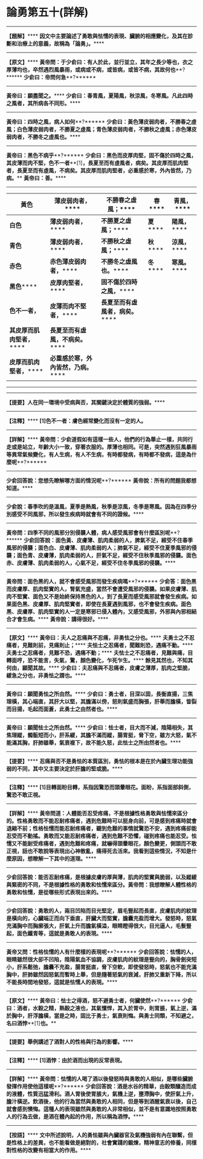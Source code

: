 # 論勇第五十(詳解)




****
**【題解】******
**因文中主要論述了勇敢與怯懦的表現、臟腑的相應變化，及其在診斷和治療上的意義，故稱為「論勇」。******
****
**【原文】******
**黃帝問：于少俞曰：有人於此，並行並立，其年之長少等也，衣之厚薄均也，卒然遇烈風暴雨，或病或不病，或皆病，或皆不病，其故何也****?******
**少俞曰：帝問何急****?******
****
**黃帝曰：願盡聞之。******
**少俞曰：春青風，夏陽風，秋涼風，冬寒風。凡此四時之風者，其所病各不同形。******
****
**黃帝曰：四時之風，病人如何****?******
**少俞曰：黃色薄皮弱肉者，不勝春之虛風；白色薄皮弱肉者，不勝夏之虛風；青色薄皮弱肉者，不勝秋之虛風；赤色薄皮弱肉者，不勝冬之虛風也。******
****
**黃帝曰：黑色不病乎****?******
**少俞曰：黑色而皮厚肉堅，固不傷於四時之風，其皮薄而肉不堅，色不一者****[1]****，長夏至而有虛風者，病矣。其皮厚而肌肉堅者，長夏至而有虛風，不病矣。其皮厚而肌肉堅者，必重感於寒，外內皆然，乃病。******
**黃帝曰：善。******
****
|**黃色**|**薄皮弱肉者，******|**不勝春之虛風；******|**春******|**青風，******|
|---|---|---|---|---|
|**白色**|**薄皮弱肉者，******|**不勝夏之虛風；******|**夏******|**陽風，******|
|**青色**|**薄皮弱肉者，******|**不勝秋之虛風；******|**秋******|**涼風，******|
|**赤色**|**赤色薄皮弱肉者，******|**不勝冬之虛風也。******|**冬******|**寒風。******|
|**黑色******|**皮厚肉堅者，******|**固不傷於四時之風，******|||
|**色不一者，**|**皮薄而肉不堅者，******|**長夏至而有虛風者，病矣。******|||
|**其皮厚而肌肉堅者，******|**長夏至而有虛風，不病矣。******|||
|**皮厚而肌肉堅者，******|**必重感於寒，外內皆然，乃病。******|||


****
****
**【提要】人在同一環境中受病與否，其關鍵決定於體質的強弱。******
****
**【注釋】******
**[1]****色不一者：膚色經常變化而沒有一定的人。******
****
**【詳解】******
**黃帝問：少俞道假如有這樣一些人，他們的行為舉止一樣，共同行走或是站立，年齡大小一致，穿著衣服的。厚薄也相同。可是，突然遇到狂風暴雨等異常氣候變化，有人生病，有人不生病，有時都發病，有時都不發病，這是為什麼呢****?******
****
**少俞回答說：您想先瞭解哪方面的情況呢****?******
**黃帝說：所有的問題我都想知道。******
****
**少俞說：春季吹的是溫風，夏季是熱風，秋季是涼風，冬季是寒風。因為在四季分別感受不同風邪，所以發生疾病時就會有不同的證候。******
****
**黃帝問：四季不同的風邪分別侵襲人體，病人感受風邪會有什麼區別呢****?******
**少俞回答說：面色黃、皮膚薄、肌肉柔弱的人，脾氣不足，經受不住春季風邪的侵襲；面色白、皮膚薄、肌肉柔弱的人；肺氣不足，經受不住夏季風邪的侵襲；面色青、皮膚薄，肌肉柔弱的人，肝氣不足，經受不住秋季風邪的侵襲。面色赤、皮膚薄、肌肉柔弱的人，心氣不足，經受不住冬季風邪的侵襲。******
****
**黃帝問：面色黑的人，就不會感受風邪而發生疾病嗎****?******
**少俞答：面色黑而皮膚厚、肌肉堅實的人，腎氣充盛，當然不會遭受風邪的侵襲。如果皮膚薄、肌肉不堅實、面色又不是始終保持黑色的人，到了長夏而感受風邪就會發生疾病。如果面色黑、皮膚厚、肌肉堅實者，即使在長夏遇到風邪，也不會發生疾病。面色黑、皮膚厚、肌肉堅實的人一定是寒邪已侵入體內，又感受風邪，外邪與內邪相結合才會生病。******
**黃帝說：講得很好。******
****
**【原文】******
**黃帝曰：夫人之忍痛與不忍痛，非勇怯之分也。******
**夫勇士之不忍痛者，見難則前，見痛則止；******
**夫怯士之忍痛者，聞難則恐，遇痛不動。******
**夫勇士之忍痛者，見難不恐，遇痛不動；******
**夫怯士之不忍痛者，見難與痛，目轉面哼，恐不能言，失氣，驚，顏色變化，乍死乍生。******
**餘見其然也，不知其何由，願聞其故。******
**少俞曰：夫忍痛與不忍痛者，皮膚之薄厚，肌肉之堅脆，緩急之分也，非勇怯之謂也。******
****
**黃帝曰：願聞勇怯之所由然。******
**少俞曰：勇士者，目深以固，長衡直揚，三焦理橫，其心端直，其肝大以堅，其膽滿以傍，怒則氣盛而胸張，肝舉而膽橫，眥裂而目揚，毛起而面蒼，此勇士之由然者也。******
****
**黃帝曰：願聞怯士之所由然。******
**少俞曰：怯士者，目大而不減，陰陽相失，其焦理縱，髑骺短而小，肝系緩，其膽不滿而縱，腸胃挺，脅下空，雖方大怒，氣不能滿其胸，肝肺雖舉，氣衰複下，故不能久怒，此怯士之所由然者也。******
****
**【提要】******
**忍痛與否不是勇怯的本質區別，勇怯的根本是在於內臟生理功能強弱的不同，其中又主要決定於肝膽的堅或脆。******
****
**【注釋】******
**[1]****目轉面盼目轉，系指因驚恐而頭暈眼花。面盼，系指面部斜側，驚恐不敢正視。******
****
**【詳解】******
**黃帝問道：人體能否忍受疼痛，不是根據性格勇敢與怯懦來區分的。性格勇敢而不能忍耐疼痛者，遇到危難時可以挺身向前，可是感到疼痛時就會退縮不前；性格怯懦而能忍耐疼痛者，聽到危難的事情就驚恐不安，遇到疼痛卻能忍受而不動搖。勇敢而又能忍耐疼痛者，遇到危難不恐懼，碰到疼痛也能忍受。怯懦又不能耐受疼痛者，遇到危難和疼痛，就嚇得頭暈眼花，顏色變更，側頭而不敢正視，話也不敢說等表現出心神散亂，痛得死去活來。我看到這些情況，不知是什麼原因，想瞭解一下其中的道理。******
****


**少俞回答說：能否忍耐疼痛，是根據皮膚的厚與薄，肌肉的堅實與脆弱，以及縱緩與緊密的不同，不是根據性格的勇敢和怯懦來區分。黃帝問：我想瞭解人體性格的勇敢和怯懦，是從哪些形式表現出來的。******
****
**少俞回答說：勇敢的人，兩目凹陷而目光堅定，眉毛豎起而長直，皮膚肌肉的紋理是橫向的，心臟端正而向下垂直，肝臟大而堅實，膽囊充盈而增大。發怒時，怒氣充滿胸中而胸廓張大，肝氣上升而膽氣橫溢，眼睛瞪得很大，目光逼人，毛髮豎起，面色鐵青等，這就是勇敢人的表現。******
****
**黃帝又問：性格怯懦的人有什麼樣的表現呢****?******
**少俞回答說：怯懦的人，眼睛雖然很大卻不凹陷，陰陽氣血不協調，皮膚肌肉的紋理是豎向的，胸骨劍突短小，肝系鬆弛，膽囊不充盈，腸胃挺直，脅下空軟，即使發怒時，怒氣也不能充滿胸中，肝肺雖然因怒氣而暫時上舉，但是隨著怒氣的衰減，肝肺又重新下降，所以不能長時間地發怒，這就是怯懦人的表現。******
****
**【原文】******
**黃帝曰：怯士之得酒，怒不避勇士者，何臟使然****?******
**少俞曰：酒者，水穀之精，熟穀之液也，其氣懍悍，其入於胃中，則胃脹，氣上逆，滿於胸中，肝浮膽橫，當是之時，固比于勇士，氣衰則悔。與勇士同類，不知避之，名曰酒悖****[1]****也。******
****
**【提要】舉例講述了酒對人的性格與行為的影響。******
****
**【注釋】******
**[1]****酒悖：由於酒而出現的反常表現。******
****
**【詳解】******
**黃帝問：怯懦的人喝了酒以後發怒時與勇敢的人相似，是哪些臟腑發揮作用使他這樣呢****?******
**少俞回答說：酒是水谷的精華，由穀類釀造而成的液體，性質迅猛滑利。酒人胃後使胃脹大，氣機上逆，壅滯胸中，使肝氣上升，膽汁橫逆。飲酒後，他的行為當然與勇敢的人相同，但是等到酒醒氣衰以後，自己就會感到懊悔。這種人的表現雖然與勇敢的人非常相似，並不是有意識地按照勇敢人的行為去做，是酒在體內起的作用，所以稱為酒悖。******
****
**【按語】******
**文中所述說明，人的勇怯雖與內臟器官及氣機強弱有內在聯繫，但是性格上的差異，也不能看做是絕對的，社會實踐的鍛煉，精神意志的修養，同樣對性格的改變有相當大的作用。******


